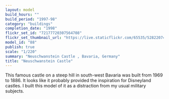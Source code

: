 ```yaml
---
layout: model
build_hours: ""
build_period: "1997-98"
category: "buildings"
completion_date: "1998"
flickr_set_id: "72177720307564708"
flickr_set_thumbnail_url: "https://live.staticflickr.com/65535/52822074397_6befa2aa2e_m.jpg"
model_id: "88"
publish: true
scale: "1/220"
summary: "Neuschwanstein Castle , Bavaria, Germany"
title: "Neuschwanstein Castle"
---
```


This famous castle on a steep hill in south-west Bavaria was built from 1969 to 1886. It looks like it probably provided the inspiration for Disneyland castles. I built this model of it as a distraction from my usual military subjects.

